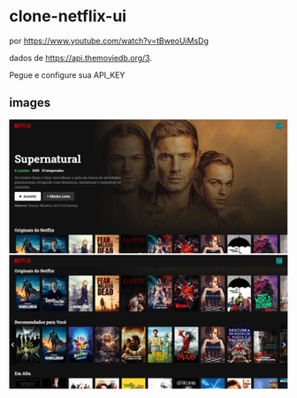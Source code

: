 # clone-netflix-ui

por https://www.youtube.com/watch?v=tBweoUiMsDg

dados de https://api.themoviedb.org/3.

Pegue e configure sua API_KEY 

##  images

![Screenshot](/images/Screenshot_1.png)
![Screenshot](/images/Screenshot_2.png)
